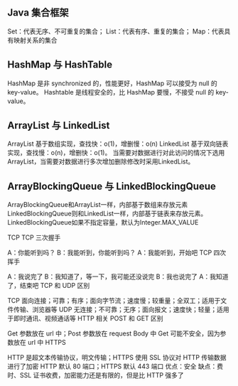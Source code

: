 ## Java 集合框架
Set：代表无序、不可重复的集合；
List：代表有序、重复的集合；
Map：代表具有映射关系的集合

## HashMap 与 HashTable
HashMap 是非 synchronized 的，性能更好，HashMap 可以接受为 null 的 key-value。
Hashtable 是线程安全的，比 HashMap 要慢，不接受 null 的 key-value。

## ArrayList 与 LinkedList
ArrayList 基于数组实现，查找快：o(1)，增删慢：o(n)
LinkedList 基于双向链表实现，查找慢：o(n)，增删快：o(1)。
当需要对数据进行对此访问的情况下选用ArrayList，当需要对数据进行多次增加删除修改时采用LinkedList。

## ArrayBlockingQueue 与 LinkedBlockingQueue
ArrayBlockingQueue和ArrayList一样，内部基于数组来存放元素
LinkedBlockingQueue则和LinkedList一样，内部基于链表来存放元素。
LinkedBlockingQueue如果不指定容量，默认为Integer.MAX_VALUE

TCP
TCP 三次握手

A：你能听到吗？
B：我能听到，你能听到吗？
A：我能听到，开始吧
TCP 四次挥手

A：我说完了
B：我知道了，等一下，我可能还没说完
B：我也说完了
A：我知道了，结束吧
TCP 和 UDP 区别

TCP 面向连接；可靠；有序；面向字节流；速度慢；较重量；全双工；适用于文件传输、浏览器等
UDP 无连接；不可靠；无序；面向报文；速度快；轻量；适用于即时通讯、视频通话等
HTTP 相关
POST 和 GET 区别

Get 参数放在 url 中；Post 参数放在 request Body 中
Get 可能不安全，因为参数放在 url 中
HTTPS

HTTP 是超文本传输协议，明文传输；HTTPS 使用 SSL 协议对 HTTP 传输数据进行了加密
HTTP 默认 80 端口；HTTPS 默认 443 端口
优点：安全
缺点：费时、SSL 证书收费，加密能力还是有限的，但是比 HTTP 强多了